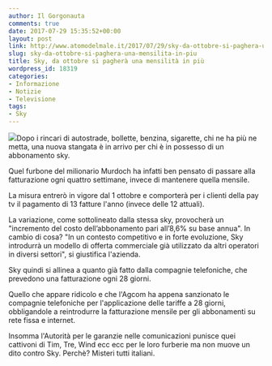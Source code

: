 ```yaml
---
author: Il Gorgonauta
comments: true
date: 2017-07-29 15:35:52+00:00
layout: post
link: http://www.atomodelmale.it/2017/07/29/sky-da-ottobre-si-paghera-una-mensilita-in-piu/
slug: sky-da-ottobre-si-paghera-una-mensilita-in-piu
title: Sky, da ottobre si pagherà una mensilità in più
wordpress_id: 18319
categories:
- Informazione
- Notizie
- Televisione
tags:
- Sky
---
```


![](http://www.atomodelmale.it/wp-content/uploads/2008/12/sky-300x122.png)Dopo i rincari di autostrade, bollette, benzina, sigarette, chi ne ha più ne metta, una nuova stangata è in arrivo per chi è in possesso di un abbonamento sky.

Quel furbone del milionario Murdoch ha infatti ben pensato di passare alla fatturazione ogni quattro settimane, invece di mantenere quella mensile.

La misura entrerò in vigore dal 1 ottobre e comporterà per i clienti della pay tv il pagamento di 13 fatture l'anno (invece delle 12 attuali).


La variazione, come sottolineato dalla stessa sky, provocherà un "incremento del costo dell’abbonamento pari all’8,6% su base annua". In cambio di cosa? "In un contesto competitivo e in forte evoluzione, Sky introdurrà un modello di offerta commerciale già utilizzato da altri operatori in diversi settori", si giustifica l'azienda.

Sky quindi si allinea a quanto già fatto dalla compagnie telefoniche, che prevedono una fatturazione ogni 28 giorni.

Quello che appare ridicolo e che l'Agcom ha appena sanzionato le compagnie telefoniche per l'applicazione delle tariffe a 28 giorni, obbligandole a reintrodurre la fatturazione mensile per gli abbonamenti su rete fissa e internet.

Insomma l'Autorità per le garanzie nelle comunicazioni punisce quei cattivoni di Tim, Tre, Wind ecc ecc per le loro furberie ma non muove un dito contro Sky. Perchè? Misteri tutti italiani.
